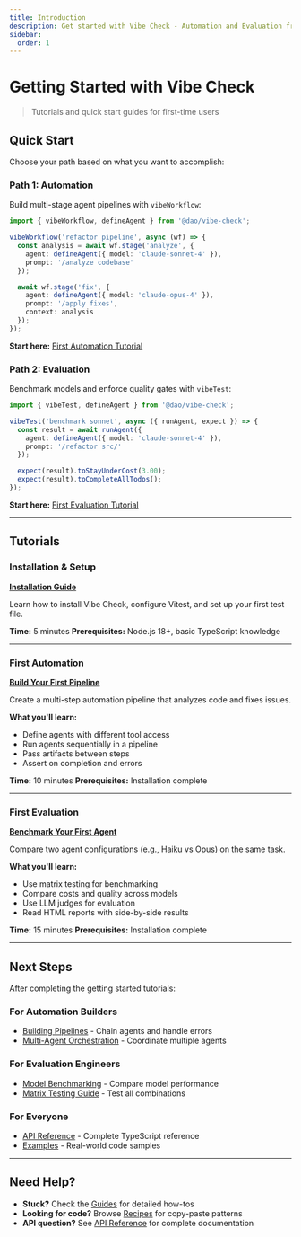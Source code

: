 ```yaml
---
title: Introduction
description: Get started with Vibe Check - Automation and Evaluation framework for Claude Code agents
sidebar:
  order: 1
---
```


# Getting Started with Vibe Check

> Tutorials and quick start guides for first-time users

## Quick Start

Choose your path based on what you want to accomplish:

### Path 1: Automation

Build multi-stage agent pipelines with `vibeWorkflow`:

```typescript
import { vibeWorkflow, defineAgent } from '@dao/vibe-check';

vibeWorkflow('refactor pipeline', async (wf) => {
  const analysis = await wf.stage('analyze', {
    agent: defineAgent({ model: 'claude-sonnet-4' }),
    prompt: '/analyze codebase'
  });

  await wf.stage('fix', {
    agent: defineAgent({ model: 'claude-opus-4' }),
    prompt: '/apply fixes',
    context: analysis
  });
});
```

**Start here:** [First Automation Tutorial](./first-automation/)

### Path 2: Evaluation

Benchmark models and enforce quality gates with `vibeTest`:

```typescript
import { vibeTest, defineAgent } from '@dao/vibe-check';

vibeTest('benchmark sonnet', async ({ runAgent, expect }) => {
  const result = await runAgent({
    agent: defineAgent({ model: 'claude-sonnet-4' }),
    prompt: '/refactor src/'
  });

  expect(result).toStayUnderCost(3.00);
  expect(result).toCompleteAllTodos();
});
```

**Start here:** [First Evaluation Tutorial](./first-evaluation/)

---

## Tutorials

### Installation & Setup
**[Installation Guide](./installation/)**

Learn how to install Vibe Check, configure Vitest, and set up your first test file.

**Time:** 5 minutes
**Prerequisites:** Node.js 18+, basic TypeScript knowledge

---

### First Automation
**[Build Your First Pipeline](./first-automation/)**

Create a multi-step automation pipeline that analyzes code and fixes issues.

**What you'll learn:**
- Define agents with different tool access
- Run agents sequentially in a pipeline
- Pass artifacts between steps
- Assert on completion and errors

**Time:** 10 minutes
**Prerequisites:** Installation complete

---

### First Evaluation
**[Benchmark Your First Agent](./first-evaluation/)**

Compare two agent configurations (e.g., Haiku vs Opus) on the same task.

**What you'll learn:**
- Use matrix testing for benchmarking
- Compare costs and quality across models
- Use LLM judges for evaluation
- Read HTML reports with side-by-side results

**Time:** 15 minutes
**Prerequisites:** Installation complete

---

## Next Steps

After completing the getting started tutorials:

### For Automation Builders
- [Building Pipelines](/guides/automation/pipelines/) - Chain agents and handle errors
- [Multi-Agent Orchestration](/guides/automation/orchestration/) - Coordinate multiple agents

### For Evaluation Engineers
- [Model Benchmarking](/guides/evaluation/benchmarking/) - Compare model performance
- [Matrix Testing Guide](/guides/evaluation/matrix-testing/) - Test all combinations

### For Everyone
- [API Reference](/api/) - Complete TypeScript reference
- [Examples](/examples/) - Real-world code samples

---

## Need Help?

- **Stuck?** Check the [Guides](/guides/) for detailed how-tos
- **Looking for code?** Browse [Recipes](/recipes/) for copy-paste patterns
- **API question?** See [API Reference](/api/) for complete documentation
